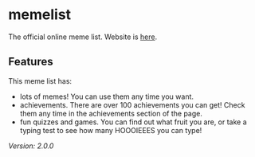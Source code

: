 # memelist

The official online meme list.
Website is [here](https://memelist.ml).

## Features

This meme list has:

- lots of memes! You can use them any time you want.
- achievements. There are over 100 achievements you can get! Check them any time in the achievements section of the page.
- fun quizzes and games. You can find out what fruit you are, or take a typing test to see how many HOOOIEEES you can type!

*Version: 2.0.0*
